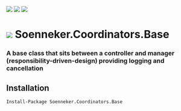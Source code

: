 [![](https://img.shields.io/nuget/v/Soenneker.Coordinators.Base.svg?style=for-the-badge)](https://www.nuget.org/packages/Soenneker.Coordinators.Base/)
[![](https://img.shields.io/github/actions/workflow/status/soenneker/soenneker.coordinators.base/publish.yml?style=for-the-badge)](https://github.com/soenneker/soenneker.coordinators.base/actions/workflows/publish.yml)
[![](https://img.shields.io/nuget/dt/Soenneker.Coordinators.Base.svg?style=for-the-badge)](https://www.nuget.org/packages/Soenneker.Coordinators.Base/)

# ![](https://user-images.githubusercontent.com/4441470/224455560-91ed3ee7-f510-4041-a8d2-3fc093025112.png) Soenneker.Coordinators.Base
### A base class that sits between a controller and manager (responsibility-driven-design) providing logging and cancellation

## Installation

```
Install-Package Soenneker.Coordinators.Base
```
